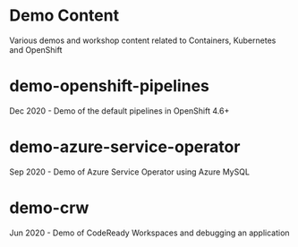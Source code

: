 # Demo Content

Various demos and workshop content related to Containers, Kubernetes and OpenShift

# demo-openshift-pipelines

Dec 2020 - Demo of the default pipelines in OpenShift 4.6+

# demo-azure-service-operator

Sep 2020 - Demo of Azure Service Operator using Azure MySQL 

# demo-crw

Jun 2020 - Demo of CodeReady Workspaces and debugging an application 

